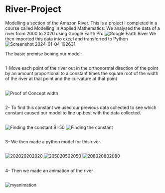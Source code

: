# River-Project
Modelling a section of the Amazon River.
This is a project I completed in a course called Modelling in Applied Mathematics.
We analysed the data of a river from 2000 to 2020 using Google Earth Pro
![Google Earth River](https://github.com/seanwhite674/River-Project/assets/110498155/564213f3-41e7-4354-8ac7-e32275583889)
We then imported this data into excel and transferred to Python
![Screenshot 2024-01-04 192631](https://github.com/seanwhite674/River-Project/assets/110498155/fc973146-3868-416a-9273-29a857a802d3)

The basic premise behing our model:
##
  1-Move each point of the river out in the orthonormal direction of the point by an amount proportional to a constant 
  times the square root of the width of the river at that point and the curvature at that point
  ##
  ![Proof of Concept width](https://github.com/seanwhite674/River-Project/assets/110498155/62e1b3ca-45b5-4ed9-8032-0d6b3b07fd63)
  ##
  2- To find this constant we used our previous data collected to see which constant caused our model to line up best with the 
  data collected.
  ##
  ![Finding the constant B=50](https://github.com/seanwhite674/River-Project/assets/110498155/88a09235-b2d4-498e-934a-d8bcdae880c2)
  ![Finding the constant](https://github.com/seanwhite674/River-Project/assets/110498155/7d91a181-cdb4-4593-8308-1b00c626ee64)
 ##
  3- We then made a python model for this river.
##
![202020202020](https://github.com/seanwhite674/River-Project/assets/110498155/d9efaa62-d458-45ff-b47e-78a57e50d21f)
![205020502050](https://github.com/seanwhite674/River-Project/assets/110498155/9ef08b07-4f31-4051-8745-86213fedcaa7)
![208020802080](https://github.com/seanwhite674/River-Project/assets/110498155/82dc4166-41f2-4098-acec-d5ed7819474c)

##
  4- Then we made an animation of the river
##

![myanimation](https://github.com/seanwhite674/River-Project/assets/110498155/6ddcf23a-a35f-472c-a17e-9e0fb4e03c8e)


